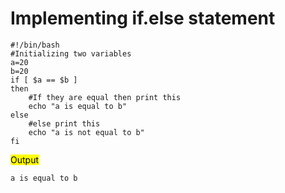 # Implementing if.else statement

```
#!/bin/bash
#Initializing two variables
a=20
b=20
if [ $a == $b ]
then
    #If they are equal then print this
    echo "a is equal to b"
else
    #else print this
    echo "a is not equal to b"
fi
```

<Mark> Output </Mark>

```
a is equal to b
```